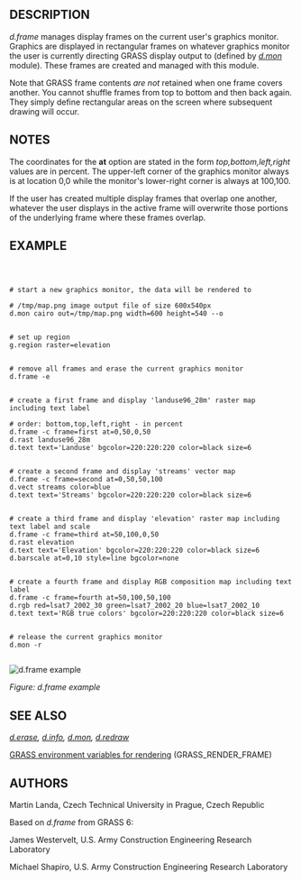 
## DESCRIPTION

*d.frame* manages display frames on the current user's graphics
monitor. Graphics are displayed in rectangular frames on whatever
graphics monitor the user is currently directing GRASS display output
to (defined by *[d.mon](d.mon.html)* module). These
frames are created and managed with this module.

Note that GRASS frame contents *are not* retained when one
frame covers another. You cannot shuffle frames from top to bottom and
then back again. They simply define rectangular areas on the screen
where subsequent drawing will occur.

## NOTES

The coordinates for the **at** option are stated in the form
*top,bottom,left,right* values are in percent. The upper-left
corner of the graphics monitor always is at location 0,0 while the
monitor's lower-right corner is always at 100,100.

If the user has created multiple display frames that overlap one another,
whatever the user displays in the active frame will overwrite
those portions of the underlying frame where these frames overlap.

## EXAMPLE

```



# start a new graphics monitor, the data will be rendered to

# /tmp/map.png image output file of size 600x540px
d.mon cairo out=/tmp/map.png width=600 height=540 --o


# set up region
g.region raster=elevation


# remove all frames and erase the current graphics monitor
d.frame -e


# create a first frame and display 'landuse96_28m' raster map including text label

# order: bottom,top,left,right - in percent
d.frame -c frame=first at=0,50,0,50
d.rast landuse96_28m
d.text text='Landuse' bgcolor=220:220:220 color=black size=6


# create a second frame and display 'streams' vector map
d.frame -c frame=second at=0,50,50,100
d.vect streams color=blue
d.text text='Streams' bgcolor=220:220:220 color=black size=6


# create a third frame and display 'elevation' raster map including text label and scale
d.frame -c frame=third at=50,100,0,50
d.rast elevation
d.text text='Elevation' bgcolor=220:220:220 color=black size=6
d.barscale at=0,10 style=line bgcolor=none


# create a fourth frame and display RGB composition map including text label
d.frame -c frame=fourth at=50,100,50,100
d.rgb red=lsat7_2002_30 green=lsat7_2002_20 blue=lsat7_2002_10
d.text text='RGB true colors' bgcolor=220:220:220 color=black size=6


# release the current graphics monitor
d.mon -r


```

![d.frame example](d_frame.png)

*Figure: d.frame example*

## SEE ALSO

*[d.erase](d.erase.html),
[d.info](d.info.html),
[d.mon](d.mon.html),
[d.redraw](d.redraw.html)*

[GRASS environment variables for
rendering](variables.html#list-of-selected-grass-environment-variables-for-rendering) (GRASS\_RENDER\_FRAME)

## AUTHORS

Martin Landa, Czech Technical University in Prague, Czech Republic

Based on *d.frame* from GRASS 6:

James Westervelt, U.S. Army Construction Engineering Research
Laboratory

Michael Shapiro, U.S. Army Construction Engineering
Research Laboratory
